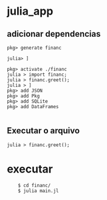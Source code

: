# julia_app

## adicionar dependencias
```
pkg> generate financ

julia> ]

pkg> activate ./financ
julia > import financ;
julia > financ.greet();
julia > ]
pkg> add JSON
pkg> add Pkg
pkg> add SQLite
pkg> add DataFrames


```
## **Executar o arquivo**
```
julia > financ.greet();
```

# executar
```
	$ cd financ/
	$ julia main.jl
```